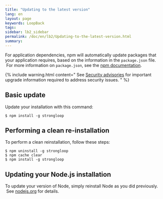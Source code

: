 ```yaml
---
title: "Updating to the latest version"
lang: en
layout: page
keywords: LoopBack
tags:
sidebar: lb2_sidebar
permalink: /doc/en/lb2/Updating-to-the-latest-version.html
summary:
---
```


For application dependencies, npm will automatically update packages that your application requires, based on the information in the `package.json` file.  For more information on `package.json`, see the [npm documentation](https://npmjs.org/doc/json.html).  

{% include warning.html content="
See [Security advisories](Security-advisories) for important upgrade information required to address security issues.
" %}

## Basic update

Update your installation with this command:

`$ npm install -g strongloop`

## Performing a clean re-installation

To perform a clean reinstallation, follow these steps:

```
$ npm uninstall -g strongloop
$ npm cache clear
$ npm install -g strongloop
```

## Updating your Node.js installation

To update your version of Node, simply reinstall Node as you did previously.  See [nodejs.org](http://nodejs.org/) for details.
